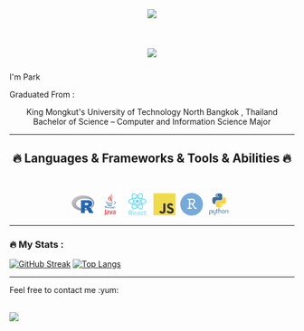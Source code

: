 <div id="header" align="center">
  <img src="https://media.giphy.com/media/M9gbBd9nbDrOTu1Mqx/giphy.gif" width="100"/>
</div>
<h1 align="center">
  <a href="https://git.io/typing-svg">
    <img src="https://readme-typing-svg.herokuapp.com/?lines=Hello,+There!+👋;This+is+Park....;Nice+to+meet+you!&center=true&size=30">
  </a>
</h1>

I'm Park 


  Graduated From :<br>
 <div id="graduated" align="center">
    King Mongkut's University of Technology North Bangkok , Thailand
Bachelor of Science – Computer and Information Science Major
</div>

<hr>
<h2 align="center">🔥 Languages & Frameworks & Tools & Abilities 🔥</h2>
<br>
<p align="center">
  <img src="https://github.com/devicons/devicon/blob/master/icons/r/r-original.svg" title="R" alt="R" width="40" height="40"/>&nbsp;
  <img src="https://github.com/devicons/devicon/blob/master/icons/java/java-original-wordmark.svg" title="Java" alt="Java" width="40" height="40"/>&nbsp;
  <img src="https://github.com/devicons/devicon/blob/master/icons/react/react-original-wordmark.svg" title="React" alt="React" width="40" height="40"/>&nbsp;
  <img src="https://github.com/devicons/devicon/blob/master/icons/javascript/javascript-original.svg" title="JavaScript" alt="JavaScript" width="40" height="40"/>&nbsp;
  <img src="https://github.com/devicons/devicon/blob/master/icons/rstudio/rstudio-original.svg" title="rstudio" alt="rstudio" width="40" height="40"/>&nbsp;
  <img src="https://github.com/devicons/devicon/blob/master/icons/python/python-original-wordmark.svg" title="python" alt="python" width="40" height="40"/>&nbsp;
</p>

<hr>


 ### :fire: My Stats :

  [![GitHub Streak](http://github-readme-streak-stats.herokuapp.com?user=park21306&theme=tokyonight&hide_border=true)](https://git.io/streak-stats)
  [![Top Langs](https://github-readme-stats.vercel.app/api/top-langs/?username=park21306&layout=compact)](https://github.com/anuraghazra/github-readme-stats)

<hr>
Feel free to contact me :yum:
<br><br>


[<img src="https://img.shields.io/badge/Email-work.poonyanunt%40gmail.com-orange">](mailto:work.poonyanunt@gmail.com)

